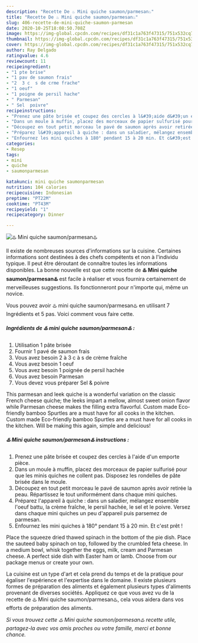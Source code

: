 ```yaml
---
description: "Recette De ♨️ Mini quiche saumon/parmesan♨️"
title: "Recette De ♨️ Mini quiche saumon/parmesan♨️"
slug: 406-recette-de-mini-quiche-saumon-parmesan
date: 2020-10-25T18:08:50.708Z
image: https://img-global.cpcdn.com/recipes/df31c1a763f47315/751x532cq70/♨️-mini-quiche-saumonparmesan♨️-photo-principale-de-la-recette.jpg
thumbnail: https://img-global.cpcdn.com/recipes/df31c1a763f47315/751x532cq70/♨️-mini-quiche-saumonparmesan♨️-photo-principale-de-la-recette.jpg
cover: https://img-global.cpcdn.com/recipes/df31c1a763f47315/751x532cq70/♨️-mini-quiche-saumonparmesan♨️-photo-principale-de-la-recette.jpg
author: Ray Delgado
ratingvalue: 4.6
reviewcount: 11
recipeingredient:
- "1 pte brise"
- "1 pav de saumon frais"
- "2  3 c  s de crme frache"
- "1 oeuf"
- "1 poigne de persil hache"
- " Parmesan"
- " Sel  poivre"
recipeinstructions:
- "Prenez une pâte brisée et coupez des cercles à l&#39;aide d&#39;un emporte pièce."
- "Dans un moule à muffin, placez des morceaux de papier sulfurisé pour que les minis quiches ne collent pas. Disposez les rondelles de pâte brisée dans le moule."
- "Découpez en tout petit morceau le pavé de saumon après avoir retirée la peau. Répartissez le tout uniformément dans chaque mini quiches."
- "Préparez l&#39;appareil à quiche : dans un saladier, mélangez ensemble l&#39;oeuf battu, la crème fraîche, le persil hachée, le sel et le poivre. Versez dans chaque mini quiches un peu d&#39;appareil puis parsemez de parmesan."
- "Enfournez les mini quiches à 180° pendant 15 à 20 min. Et c&#39;est prêt !"
categories:
- Resep
tags:
- mini
- quiche
- saumonparmesan

katakunci: mini quiche saumonparmesan 
nutrition: 104 calories
recipecuisine: Indonesian
preptime: "PT22M"
cooktime: "PT43M"
recipeyield: "1"
recipecategory: Dinner

---
```



![♨️ Mini quiche saumon/parmesan♨️](https://img-global.cpcdn.com/recipes/df31c1a763f47315/751x532cq70/♨️-mini-quiche-saumonparmesan♨️-photo-principale-de-la-recette.jpg)

Il existe de nombreuses sources d'informations sur la cuisine. Certaines informations sont destinées à des chefs compétents et non à l'individu typique. Il peut être déroutant de connaître toutes les informations disponibles. La bonne nouvelle est que cette recette de <strong> ♨️ Mini quiche saumon/parmesan♨️ </strong> est facile à réaliser et vous fournira certainement de merveilleuses suggestions. Ils fonctionneront pour n'importe qui, même un novice.

<!--inarticleads1-->

Vous pouvez avoir ♨️ mini quiche saumon/parmesan♨️ en utilisant 7 Ingrédients et 5 pas. Voici comment vous faire cette.

##### Ingrédients de ♨️ mini quiche saumon/parmesan♨️ :

1. Utilisation 1 pâte brisée
1. Fournir 1 pavé de saumon frais
1. Vous avez besoin 2 à 3 c à s de crème fraîche
1. Vous avez besoin 1 oeuf
1. Vous avez besoin 1 poignée de persil hachée
1. Vous avez besoin  Parmesan
1. Vous devez vous préparer  Sel &amp; poivre


This parmesan and leek quiche is a wonderful variation on the classic French cheese quiche; the leeks impart a mellow, almost sweet onion flavor while Parmesan cheese makes the filling extra flavorful. Custom made Eco-friendly bamboo Spurtles are a must have for all cooks in the kitchen. Custom made Eco-friendly bamboo Spurtles are a must have for all cooks in the kitchen. Will be making this again, simple and delicious! 

<!--inarticleads2-->

##### ♨️ Mini quiche saumon/parmesan♨️ instructions :

1. Prenez une pâte brisée et coupez des cercles à l&#39;aide d&#39;un emporte pièce.
1. Dans un moule à muffin, placez des morceaux de papier sulfurisé pour que les minis quiches ne collent pas. Disposez les rondelles de pâte brisée dans le moule.
1. Découpez en tout petit morceau le pavé de saumon après avoir retirée la peau. Répartissez le tout uniformément dans chaque mini quiches.
1. Préparez l&#39;appareil à quiche : dans un saladier, mélangez ensemble l&#39;oeuf battu, la crème fraîche, le persil hachée, le sel et le poivre. Versez dans chaque mini quiches un peu d&#39;appareil puis parsemez de parmesan.
1. Enfournez les mini quiches à 180° pendant 15 à 20 min. Et c&#39;est prêt !


Place the squeeze dried thawed spinach in the bottom of the pie dish. Place the sauteed baby spinach on top, followed by the crumbled feta cheese. In a medium bowl, whisk together the eggs, milk, cream and Parmesan cheese. A perfect side dish with Easter ham or lamb. Choose from our package menus or create your own. 

<!--inarticleads1-->

<p>
La cuisine est un type d'art et cela prend du temps et de la pratique pour égaliser l'expérience et l'expertise dans le domaine. Il existe plusieurs formes de préparation des aliments et également plusieurs types d'aliments provenant de diverses sociétés. Appliquez ce que vous avez vu de la recette de ♨️ Mini quiche saumon/parmesan♨️, cela vous aidera dans vos efforts de préparation des aliments.
</p>

<p>
<i>Si vous trouvez cette ♨️ Mini quiche saumon/parmesan♨️ recette utile, partagez-la avec vos amis proches ou votre famille, merci et bonne chance.</i>
</p>

